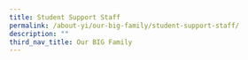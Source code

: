 ```yaml
---
title: Student Support Staff
permalink: /about-yi/our-big-family/student-support-staff/
description: ""
third_nav_title: Our BIG Family
---
```


